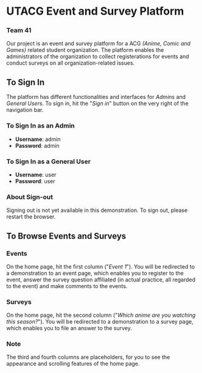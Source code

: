 # UTACG Event and Survey Platform
### Team 41

Our project is an event and survey platform for a ACG *(Anime, Comic and Games)* related student organization. The platform enables the administrators of the organization to collect registerations for events and conduct surveys on all organization-related issues. 

## To Sign In

The platform has different functionalities and interfaces for *Admins* and *General Users*. To sign in, hit the "*Sign in*" button on the very right of the navigation bar. 

### To Sign In as an Admin

* **Username**: admin
* **Password**: admin

### To Sign In as a General User

* **Username**: user
* **Password**: user

### About Sign-out

Signing out is not yet available in this demonstration. To sign out, please restart the browser. 

## To Browse Events and Surveys

### Events

On the home page, hit the first column ("*Event 1*"). You will be redirected to a demonstration to an event page, which enables you to register to the event, answer the survey question affiliated (in actual practice, all regarded to the event) and make comments to the events. 

### Surveys

On the home page, hit the second column ("*Which anime are you watching this season?*"). You will be redirected to a demonstration to a survey page, which enables you to file an answer to the survey. 

### Note

The third and fourth columns are placeholders, for you to see the appearance and scrolling features of the home page. 